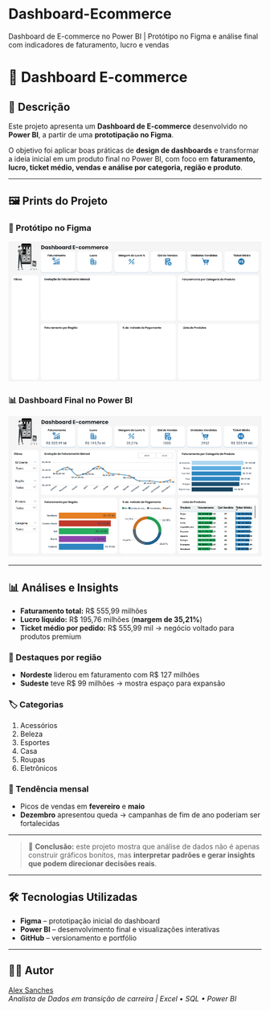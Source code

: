 # Dashboard-Ecommerce
Dashboard de E-commerce no Power BI | Protótipo no Figma e análise final com indicadores de faturamento, lucro e vendas
# 🛒 Dashboard E-commerce

## 📌 Descrição
Este projeto apresenta um **Dashboard de E-commerce** desenvolvido no **Power BI**, a partir de uma **prototipação no Figma**.  

O objetivo foi aplicar boas práticas de **design de dashboards** e transformar a ideia inicial em um produto final no Power BI, com foco em **faturamento, lucro, ticket médio, vendas e análise por categoria, região e produto**.

---

## 🖼️ Prints do Projeto

### 🎨 Protótipo no Figma
![Protótipo no Figma](img/dashboard-estrutura.png)

### 📊 Dashboard Final no Power BI
![Dashboard E-commerce](img/dashboard-completo.png)

---

## 📊 Análises e Insights

- **Faturamento total:** R$ 555,99 milhões  
- **Lucro líquido:** R$ 195,76 milhões (**margem de 35,21%**)  
- **Ticket médio por pedido:** R$ 555,99 mil → negócio voltado para produtos premium  

### 📍 Destaques por região
- **Nordeste** liderou em faturamento com R$ 127 milhões  
- **Sudeste** teve R$ 99 milhões → mostra espaço para expansão  

### 🏷️ Categorias
1. Acessórios  
2. Beleza  
3. Esportes  
4. Casa  
5. Roupas  
6. Eletrônicos  

### 📅 Tendência mensal
- Picos de vendas em **fevereiro** e **maio**  
- **Dezembro** apresentou queda → campanhas de fim de ano poderiam ser fortalecidas  

---

> 🚀 **Conclusão:** este projeto mostra que análise de dados não é apenas construir gráficos bonitos, mas **interpretar padrões e gerar insights que podem direcionar decisões reais**.

---

## 🛠️ Tecnologias Utilizadas
- **Figma** – prototipação inicial do dashboard  
- **Power BI** – desenvolvimento final e visualizações interativas  
- **GitHub** – versionamento e portfólio  

---

## 👨‍💻 Autor
[Alex Sanches](https://www.linkedin.com/in/alexsanches-dados)  
*Analista de Dados em transição de carreira | Excel • SQL • Power BI*
